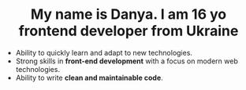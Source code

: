 <h1 align="center">My name is Danya. I am 16 yo frontend developer from Ukraine</h1>

- Ability to quickly learn and adapt to new technologies.
- Strong skills in **front-end development** with a focus on modern web technologies.
- Ability to write **clean and maintainable code**.

<!--
**M1reks/M1reks** is a ✨ _special_ ✨ repository because its `README.md` (this file) appears on your GitHub profile.

Here are some ideas to get you started:

- 🔭 I’m currently working on ...
- 🌱 I’m currently learning ...
- 👯 I’m looking to collaborate on ...
- 🤔 I’m looking for help with ...
- 💬 Ask me about ...
- 📫 How to reach me: ...
- 😄 Pronouns: ...
- ⚡ Fun fact: ...
-->
